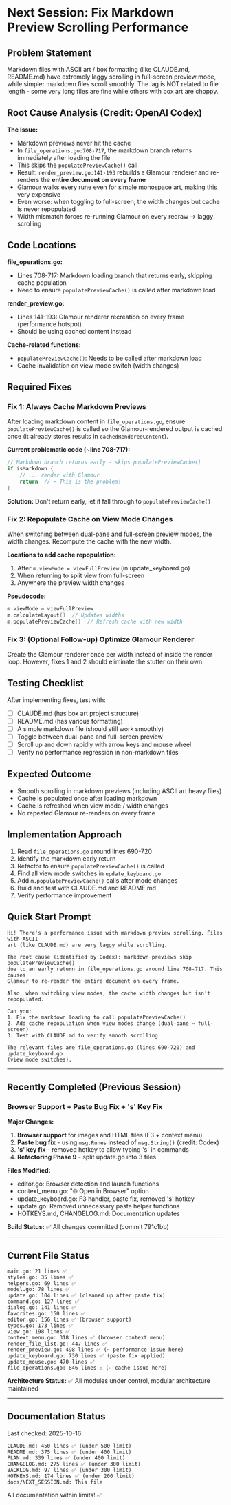 # Next Session: Fix Markdown Preview Scrolling Performance

## Problem Statement

Markdown files with ASCII art / box formatting (like CLAUDE.md, README.md) have extremely laggy scrolling in full-screen preview mode, while simpler markdown files scroll smoothly. The lag is NOT related to file length - some very long files are fine while others with box art are choppy.

## Root Cause Analysis (Credit: OpenAI Codex)

**The Issue:**
- Markdown previews never hit the cache
- In `file_operations.go:708-717`, the markdown branch returns immediately after loading the file
- This skips the `populatePreviewCache()` call
- Result: `render_preview.go:141-193` rebuilds a Glamour renderer and re-renders the **entire document on every frame**
- Glamour walks every rune even for simple monospace art, making this very expensive
- Even worse: when toggling to full-screen, the width changes but cache is never repopulated
- Width mismatch forces re-running Glamour on every redraw → laggy scrolling

## Code Locations

**file_operations.go:**
- Lines 708-717: Markdown loading branch that returns early, skipping cache population
- Need to ensure `populatePreviewCache()` is called after markdown load

**render_preview.go:**
- Lines 141-193: Glamour renderer recreation on every frame (performance hotspot)
- Should be using cached content instead

**Cache-related functions:**
- `populatePreviewCache()`: Needs to be called after markdown load
- Cache invalidation on view mode switch (width changes)

## Required Fixes

### Fix 1: Always Cache Markdown Previews
After loading markdown content in `file_operations.go`, ensure `populatePreviewCache()` is called so the Glamour-rendered output is cached once (it already stores results in `cachedRenderedContent`).

**Current problematic code (~line 708-717):**
```go
// Markdown branch returns early - skips populatePreviewCache()
if isMarkdown {
    // ... render with Glamour
    return  // ← This is the problem!
}
```

**Solution:** Don't return early, let it fall through to `populatePreviewCache()`

### Fix 2: Repopulate Cache on View Mode Changes
When switching between dual-pane and full-screen preview modes, the width changes. Recompute the cache with the new width.

**Locations to add cache repopulation:**
1. After `m.viewMode = viewFullPreview` (in update_keyboard.go)
2. When returning to split view from full-screen
3. Anywhere the preview width changes

**Pseudocode:**
```go
m.viewMode = viewFullPreview
m.calculateLayout()  // Updates widths
m.populatePreviewCache()  // Refresh cache with new width
```

### Fix 3: (Optional Follow-up) Optimize Glamour Renderer
Create the Glamour renderer once per width instead of inside the render loop. However, fixes 1 and 2 should eliminate the stutter on their own.

## Testing Checklist

After implementing fixes, test with:
- [ ] CLAUDE.md (has box art project structure)
- [ ] README.md (has various formatting)
- [ ] A simple markdown file (should still work smoothly)
- [ ] Toggle between dual-pane and full-screen preview
- [ ] Scroll up and down rapidly with arrow keys and mouse wheel
- [ ] Verify no performance regression in non-markdown files

## Expected Outcome

- Smooth scrolling in markdown previews (including ASCII art heavy files)
- Cache is populated once after loading markdown
- Cache is refreshed when view mode / width changes
- No repeated Glamour re-renders on every frame

## Implementation Approach

1. Read `file_operations.go` around lines 690-720
2. Identify the markdown early return
3. Refactor to ensure `populatePreviewCache()` is called
4. Find all view mode switches in `update_keyboard.go`
5. Add `m.populatePreviewCache()` calls after mode changes
6. Build and test with CLAUDE.md and README.md
7. Verify performance improvement

## Quick Start Prompt

```
Hi! There's a performance issue with markdown preview scrolling. Files with ASCII
art (like CLAUDE.md) are very laggy while scrolling.

The root cause (identified by Codex): markdown previews skip populatePreviewCache()
due to an early return in file_operations.go around line 708-717. This causes
Glamour to re-render the entire document on every frame.

Also, when switching view modes, the cache width changes but isn't repopulated.

Can you:
1. Fix the markdown loading to call populatePreviewCache()
2. Add cache repopulation when view modes change (dual-pane ↔ full-screen)
3. Test with CLAUDE.md to verify smooth scrolling

The relevant files are file_operations.go (lines 690-720) and update_keyboard.go
(view mode switches).
```

---

## Recently Completed (Previous Session)

### Browser Support + Paste Bug Fix + 's' Key Fix

**Major Changes:**
1. **Browser support** for images and HTML files (F3 + context menu)
2. **Paste bug fix** - using `msg.Runes` instead of `msg.String()` (credit: Codex)
3. **'s' key fix** - removed hotkey to allow typing 's' in commands
4. **Refactoring Phase 9** - split update.go into 3 files

**Files Modified:**
- editor.go: Browser detection and launch functions
- context_menu.go: "🌐 Open in Browser" option
- update_keyboard.go: F3 handler, paste fix, removed 's' hotkey
- update.go: Removed unnecessary paste helper functions
- HOTKEYS.md, CHANGELOG.md: Documentation updates

**Build Status:** ✅ All changes committed (commit 791c1bb)

---

## Current File Status

```
main.go: 21 lines ✅
styles.go: 35 lines ✅
helpers.go: 69 lines ✅
model.go: 78 lines ✅
update.go: 104 lines ✅ (cleaned up after paste fix)
command.go: 127 lines ✅
dialog.go: 141 lines ✅
favorites.go: 150 lines ✅
editor.go: 156 lines ✅ (browser support)
types.go: 173 lines ✅
view.go: 198 lines ✅
context_menu.go: 318 lines ✅ (browser context menu)
render_file_list.go: 447 lines ✅
render_preview.go: 498 lines ✅ (← performance issue here)
update_keyboard.go: 730 lines ✅ (paste fix applied)
update_mouse.go: 470 lines ✅
file_operations.go: 846 lines ⚠️ (← cache issue here)
```

**Architecture Status:** ✅ All modules under control, modular architecture maintained

---

## Documentation Status

Last checked: 2025-10-16

```
CLAUDE.md: 450 lines ✅ (under 500 limit)
README.md: 375 lines ✅ (under 400 limit)
PLAN.md: 339 lines ✅ (under 400 limit)
CHANGELOG.md: 275 lines ✅ (under 300 limit)
BACKLOG.md: 97 lines ✅ (under 300 limit)
HOTKEYS.md: 174 lines ✅ (under 200 limit)
docs/NEXT_SESSION.md: This file
```

All documentation within limits! ✅
